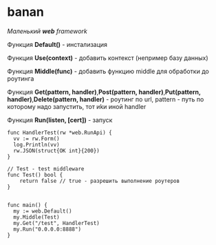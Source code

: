# banan


*Маленький **web**  framework* 

Функция **Default()** - инстализация  

Функция **Use(context)** - добавить контекст (непример базу данных)

Функция **Middle(func)** - добавить функцию middle для обработки до роутинга

Функция **Get(pattern, handler)**,**Post(pattern, handler)**,**Put(pattern, handler)**,**Delete(pattern, handler)** - роутинг по url, pattern - путь по которому надо запустить, тот иkи иной handler

Функция **Run(listen, [cert])** - запуск 

```
func HandlerTest(rw *web.RunApi) {
  vv := rw.Form()
  log.Println(vv)
  rw.JSON(struct{OK int}{200})
}

// Test - test middleware
func Test() bool {
	return false // true - разрешить выполнение роутеров
}
  

func main() {
  my := web.Default()
  my.Middle(Test)
  my.Get("/test", HandlerTest)
  my.Run("0.0.0.0:8888")
}

```  
